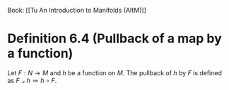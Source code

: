 Book: [[Tu An Introduction to Manifolds (AItM)]]
# Definition 6.4 (Pullback of a map by a function)
Let $F:N\to M$ and $h$ be a function on $M$.
The pullback of $h$ by $F$ is defined as $F\pullback h\coloneqq h\circ F$.